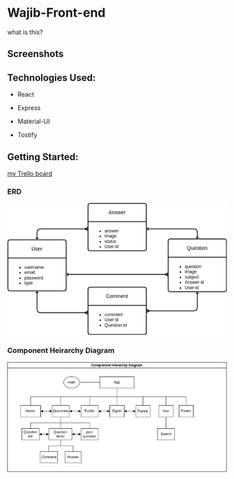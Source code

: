 # Wajib-Front-end

what is this?

## Screenshots


## Technologies Used:

* React

* Express

* Material-UI

* Tostify


## Getting Started:

[my Trello board](https://trello.com/b/imc1Mzsu/project4)


### ERD
![](/images/project4%20ERD.png)

### Component Heirarchy Diagram
![](/images/Component%20Heirarchy%20Diagram%20project4.png)

